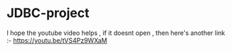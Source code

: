 # JDBC-project

I hope the youtube video helps , if it doesnt open , then here's another link :- https://youtu.be/tVS4Pz9WXaM
